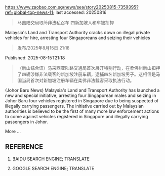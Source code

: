 https://www.zaobao.com.sg/news/sea/story20250815-7359395?ref=global-top-news-11; last accessed: 20250816

> 马国陆交局取缔非法私召车 四新加坡人和车被扣押

Malaysia's Land and Transport Authority cracks down on illegal private vehicles for hire, arresting four Singaporeans and seizing their vehicles

> 发布/2025年8月15日 21:18

Published: 2025-08-15T21:18

> （新山综合讯）马来西亚陆路交通局首次展开特别行动，在柔佛州新山扣押了四辆涉嫌非法载客的新加坡注册车辆，逮捕四名新加坡男子。这相信是马国当局首次对新加坡注册车辆在柔佛非法载客采取执法行动。

(Johor Baru News) Malaysia's Land and Transport Authority has launched a new and special initiative, arresting four Singaporean males and seizing in Johor Baru four vehicles registered in Singapore due to being suspected of illegally carrying passengers. The initiative carried out by Malaysian authorities is believed to be the first of many more law enforcement actions to come against vehicles registered in Singapore and illegally carrying passengers in Johor.

More ...

## REFERENCE

1) BAIDU SEARCH ENGINE; TRANSLATE

2) GOOGLE SEARCH ENGINE; TRANSLATE
